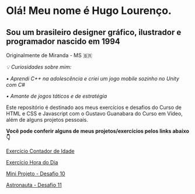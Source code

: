 # Olá! Meu nome é Hugo Lourenço.
 ##  Sou um brasileiro designer gráfico, ilustrador e programador nascido em 1994
 
 Originalmente de Miranda - MS 🇧🇷

*💡 Curiosidades sobre mim:*
 
*• Aprendi C++ na adolescência e criei um jogo mobile sozinho no Unity com C#*

*• Amante de jogos táticos e de estratégia*


 Este repositório é destinado aos meus exercícios e desafios do Curso de HTML e CSS e Javascript com o Gustavo Guanabara do Curso em Vídeo, além de alguns projetos pessoais.

**Você pode conferir alguns de meus projetos/exercícios pelos links abaixo 👇**

<a target="_blank" href="https://hugofsl.github.io/html-css/javascript/ex002/index.html"> Exercício Contador de Idade</a>

<a target="_blank" href="https://hugofsl.github.io/html-css/javascript/ex001/index.html"> Exercício Hora do Dia</a>

<a target="_blank" href="https://hugofsl.github.io/html-css/desafios/d10/index.html"> Mini Projeto - Desafio 10</a>

<a target="_blank" href="https://hugofsl.github.io/html-css/desafios/d11/index.html"> Astronauta - Desafio 11</a>

 
 
